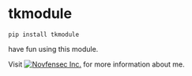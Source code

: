 # tkmodule
<pre><code>pip install tkmodule</code></pre>

have fun using this module.

Visit [![Novfensec Inc.](https://avatars.githubusercontent.com/u/87070473?v=4)](https://novfensec.vercel.app/) for more information about me.
